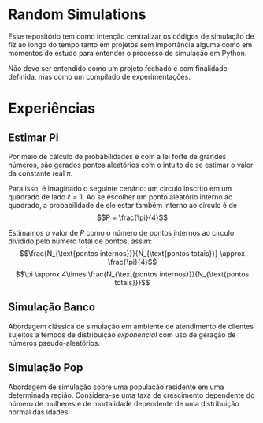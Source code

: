 # Random Simulations
Esse repositório tem como intenção centralizar os códigos de simulação de fiz ao longo do tempo tanto em projetos sem importância alguma como em momentos de estudo para entender o processo de simulação em Python.

Não deve ser entendido como um projeto fechado e com finalidade definida, mas como um compilado de experimentações.

# Experiências
## Estimar Pi
Por meio de cálculo de probabilidades e com a lei forte de grandes números, são gerados pontos aleatórios com o intuito de se estimar o valor da constante real $\pi$.

Para isso, é imaginado o seguinte cenário: um círculo inscrito em um quadrado de lado $\ell=1$. Ao se escolher um ponto aleatório interno ao quadrado, a probabilidade de ele estar também interno ao círculo é de 
$$P = \frac{\pi}{4}$$

Estimamos o valor de $P$ como o número de pontos internos ao círculo dividido pelo número total de pontos, assim:
$$\frac{N_{\text{pontos internos}}}{N_{\text{pontos totais}}} \approx \frac{\pi}{4}$$
$$\pi \approx 4\times \frac{N_{\text{pontos internos}}}{N_{\text{pontos totais}}}$$

## Simulação Banco
Abordagem clássica de simulação em ambiente de atendimento de clientes sujeitos a tempos de distribuição <i>exponencial</i> com uso de geração de números pseudo-aleatórios.

## Simulação Pop
Abordagem de simulação sobre uma população residente em uma determinada região. Considera-se uma taxa de crescimento dependente do número de mulheres e de mortalidade dependente de uma distribuição normal das idades
